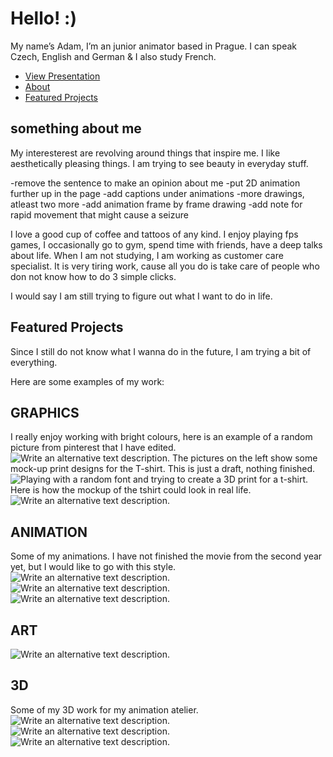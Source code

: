 # Hello! :)

My name’s Adam, I’m an junior animator based in Prague. I can speak Czech, English and German & I also study French.

<!-- This is a comment, only visible to the author: Add a link to your presentation. -->
<!-- Presentations do not need to be a PDF, you may link elsewhere, such as Figma, YouTube, etc. -->
<!-- Consider adding navigation to each section (About, Featured Projects, Notes, etc.) -->

- [View Presentation](#featured-projects)<!-- Add helpful hint as to what kind of file or destination is here. -->
- [About](#something-about-me)
- [Featured Projects](#featured-projects)

## something about me


My interesterest are revolving around things that inspire me. I like aesthetically pleasing things.
I am trying to see beauty in everyday stuff.   

-remove the sentence to make an opinion about me
-put 2D animation further up in the page
-add captions under animations
-more drawings, atleast two more
-add animation frame by frame drawing
-add note for rapid movement that might cause a seizure

<!-- Consider including a headshot. We’re not designing, so keep the image width/height around 320px x 320px (square). Replace "surname" with your surname in the file name. -->

I love a good cup of coffee and tattoos of any kind. I enjoy playing fps games, I occasionally go to gym, spend time with friends, have a deep talks about life. When I am not studying, I am working as customer care specialist. It is very tiring work, cause all you do is take care of people who don not know how to do 3 simple clicks.

I would say I am still trying to figure out what I want to do in life. 

## Featured Projects
Since I still do not know what I wanna do in the future, I am trying a bit of everything. 

Here are some examples of my work:

## GRAPHICS
I really enjoy working with bright colours, here is an example of a random picture from pinterest that I have edited. 
![Write an alternative text description.](img/headss.png)
The pictures on the left show some mock-up print designs for the T-shirt. This is just a draft, nothing finished.  
![Playing with a random font and trying to create a 3D print for a t-shirt.](img/noidont.png)
Here is how the mockup of the tshirt could look in real life. 
![Write an alternative text description.](img/tričkadesign.png)

## ANIMATION
Some of my animations. I have not finished the movie from the second year yet, but I would like to go with this style. 
![Write an alternative text description.](img/draftfire.gif)
![Write an alternative text description.](img/fire.gif)
![Write an alternative text description.](img/lightning2.gif)

## ART
![Write an alternative text description.](img/nude.jpeg)


## 3D
Some of my 3D work for my animation atelier. 
![Write an alternative text description.](img/all.jpg)
![Write an alternative text description.](img/animace1.png)
![Write an alternative text description.](img/animace2.png)









